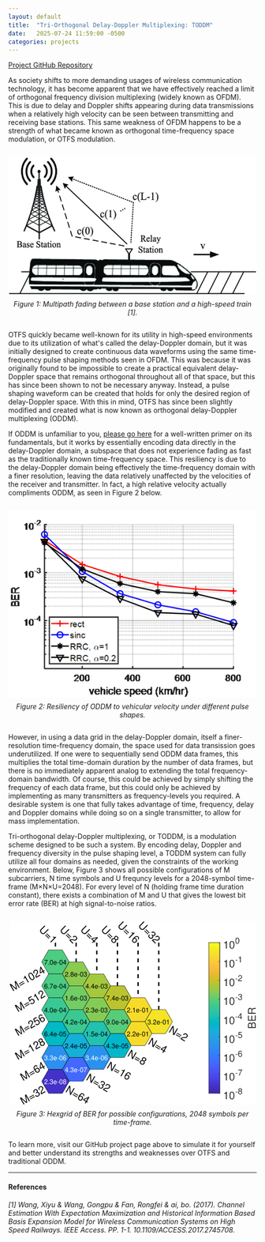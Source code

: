 ```yaml
---
layout: default
title:  "Tri-Orthogonal Delay-Doppler Multiplexing: TODDM"
date:   2025-07-24 11:59:00 -0500
categories: projects
---
```


[Project GitHub Repository](https://github.com/JRW-lab/TODDM_simulator)

As society shifts to more demanding usages of wireless communication technology, it has become apparent that we have effectively reached a limit of orthogonal frequency division multiplexing (widely known as OFDM). This is due to delay and Doppler shifts appearing during data transmissions when a relatively high velocity can be seen between transmitting and receiving base stations. This same weakness of OFDM happens to be a strength of what became known as orthogonal time-frequency space modulation, or OTFS modulation.

<div style="text-align: center; margin: 2em 0;">
  <img src="/assets/images/high-speed-railway.png" alt="Resiliency of OTFS to vehicular velocity" style="max-width: 100%; height: auto;">
  <p style="font-style: italic; margin-top: 0.5em;">Figure 1: Multipath fading between a base station and a high-speed train [1].</p>
</div>

OTFS quickly became well-known for its utility in high-speed environments due to its utilization of what's called the delay-Doppler domain, but it was initially designed to create continuous data waveforms using the same time-frequency pulse shaping methods seen in OFDM. This was because it was originally found to be impossible to create a practical equivalent delay-Doppler space that remains orthogonal throughout all of that space, but this has since been shown to not be necessary anyway. Instead, a pulse shaping waveform can be created that holds for only the desired region of delay-Doppler space. With this in mind, OTFS has since been slightly modified and created what is now known as orthogonal delay-Doppler multiplexing (ODDM).

If ODDM is unfamiliar to you, [please go here](https://oddm.io/) for a well-written primer on its fundamentals, but it works by essentially encoding data directly in the delay-Doppler domain, a subspace that does not experience fading as fast as the traditionally known time-frequency space. This resiliency is due to the delay-Doppler domain being effectively the time-frequency domain with a finer resolution, leaving the data relatively unaffected by the velocities of the receiver and transmitter. In fact, a high relative velocity actually compliments ODDM, as seen in Figure 2 below.

<div style="text-align: center; margin: 2em 0;">
  <img src="/assets/images/oddm-velocity.png" alt="Resiliency of ODDM to vehicular velocity" style="max-width: 100%; height: auto;">
  <p style="font-style: italic; margin-top: 0.5em;">Figure 2: Resiliency of ODDM to vehicular velocity under different pulse shapes.</p>
</div>

However, in using a data grid in the delay-Doppler domain, itself a finer-resolution time-frequency domain, the space used for data transission goes underutilized. If one were to sequentially send ODDM data frames, this multiplies the total time-domain duration by the number of data frames, but there is no immediately apparent analog to extending the total frequency-domain bandwidth. Of course, this could be achieved by simply shifting the frequency of each data frame, but this could only be achieved by implementing as many transmitters as frequency-levels you required. A desirable system is one that fully takes advantage of time, frequency, delay and Doppler domains while doing so on a single transmitter, to allow for mass implementation.

Tri-orthogonal delay-Doppler multiplexing, or TODDM, is a modulation scheme designed to be such a system. By encoding delay, Doppler and frequency diversity in the pulse shaping level, a TODDM system can fully utilize all four domains as needed, given the constraints of the working environment. Below, Figure 3 shows all possible configurations of M subcarriers, N time symbols and U frequncy levels for a 2048-symbol time-frame (M×N×U=2048). For every level of N (holding frame time duration constant), there exists a combination of M and U that gives the lowest bit error rate (BER) at high signal-to-noise ratios.

<div style="text-align: center; margin: 2em 0;">
  <img src="/assets/images/toddm.png" alt="TODDM Decision Hexgrid" style="max-width: 100%; height: auto;">
  <p style="font-style: italic; margin-top: 0.5em;">Figure 3: Hexgrid of BER for possible configurations, 2048 symbols per time-frame.</p>
</div>

To learn more, visit our GitHub project page above to simulate it for yourself and better understand its strengths and weaknesses over OTFS and traditional ODDM.

<hr>

#### References

###### [1] Wang, Xiyu & Wang, Gongpu & Fan, Rongfei & ai, bo. (2017). Channel Estimation With Expectation Maximization and Historical Information Based Basis Expansion Model for Wireless Communication Systems on High Speed Railways. IEEE Access. PP. 1-1. 10.1109/ACCESS.2017.2745708. 